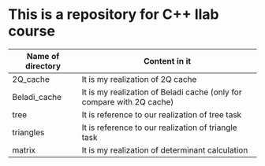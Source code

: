 # This is a repository for C++ Ilab course

| Name of directory  | Content in it |
| --- | --- |
| 2Q_cache  | It is my realization of 2Q cache  |  
| Beladi_cache  | It is my realization of Beladi cache (only for compare with 2Q cache) |  
| tree | It is reference to our realization of tree task |  
| triangles | It is reference to our realization of triangle task |  
| matrix | It is my realization of determinant calculation |  


